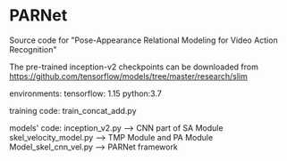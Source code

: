 # PARNet
Source code for "Pose-Appearance Relational Modeling for Video Action Recognition"

The pre-trained inception-v2 checkpoints can be downloaded from https://github.com/tensorflow/models/tree/master/research/slim

environments:
tensorflow: 1.15
python:3.7

training code:
train_concat_add.py

models' code:
inception_v2.py  --> CNN part of SA Module
skel_velocity_model.py  --> TMP Module and PA Module
Model_skel_cnn_vel.py --> PARNet framework
